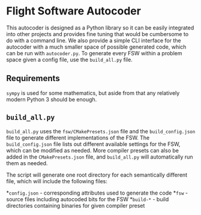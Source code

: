 # Flight Software Autocoder

This autocoder is designed as a Python library so it can be easily integrated
into other projects and provides fine tuning that would be cumbersome to do with
a command line. We also provide a simple CLI interface for the autocoder with a
much smaller space of possible generated code, which can be run with
`autocoder.py`. To generate every FSW within a problem space given a config
file, use the `build_all.py` file.

## Requirements

`sympy` is used for some mathematics, but aside from that any relatively modern
Python 3 should be enough.

## `build_all.py`

`build_all.py` uses the `fsw/CMakePresets.json` file and the `build_config.json`
file to generate different implementations of the FSW. The `build_config.json`
file lists out different available settings for the FSW, which can be modified
as needed. More compiler presets can also be added in the `CMakePresets.json`
file, and `build_all.py` will automatically run them as needed.

The script will generate one root directory for each semantically different
file, which will include the following files:

*`config.json` - corresponding attributes used to generate the code
*`fsw` - source files including autocoded bits for the FSW
*`build-*` - build directories containing binaries for given compiler preset

